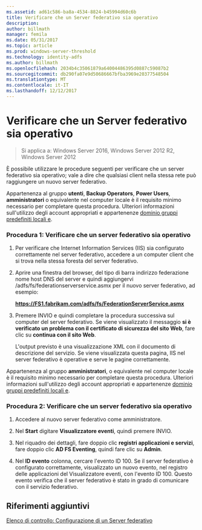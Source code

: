 ```yaml
---
ms.assetid: ad61c586-ba8a-4534-8824-b45994d60c6b
title: Verificare che un Server federativo sia operativo
description: 
author: billmath
manager: femila
ms.date: 05/31/2017
ms.topic: article
ms.prod: windows-server-threshold
ms.technology: identity-adfs
ms.author: billmath
ms.openlocfilehash: 2034b4c35061879a64004486395d0887c59087b2
ms.sourcegitcommit: db290fa07e9d50686667bfba3969e20377548504
ms.translationtype: MT
ms.contentlocale: it-IT
ms.lasthandoff: 12/12/2017
---
```

# <a name="verify-that-a-federation-server-is-operational"></a>Verificare che un Server federativo sia operativo

>Si applica a: Windows Server 2016, Windows Server 2012 R2, Windows Server 2012

È possibile utilizzare le procedure seguenti per verificare che un server federativo sia operativo; vale a dire che qualsiasi client nella stessa rete può raggiungere un nuovo server federativo.  
  
Appartenenza al gruppo **utenti**, **Backup Operators**, **Power Users**, **amministratori** o equivalente nel computer locale è il requisito minimo necessario per completare questa procedura.  Ulteriori informazioni sull'utilizzo degli account appropriati e appartenenze [dominio gruppi predefiniti locali e](https://go.microsoft.com/fwlink/?LinkId=83477).   
  
### <a name="procedure-1-to-verify-that-a-federation-server-is-operational"></a>Procedura 1: Verificare che un server federativo sia operativo  
  
1.  Per verificare che Internet Information Services \(IIS\) sia configurato correttamente nel server federativo, accedere a un computer client che si trova nella stessa foresta del server federativo.  
  
2.  Aprire una finestra del browser, del tipo di barra indirizzo federazione nome host DNS del server e quindi aggiungervi /adfs/fs/federationserverservice.asmx per il nuovo server federativo, ad esempio:  
  
    **https://FS1.fabrikam.com/adfs/fs/FederationServerService.asmx**  
  
3.  Premere INVIO e quindi completare la procedura successiva sul computer del server federativo. Se viene visualizzato il messaggio **si è verificato un problema con il certificato di sicurezza del sito Web**, fare clic su **continua con il sito Web**.  
  
    L'output previsto è una visualizzazione XML con il documento di descrizione del servizio. Se viene visualizzata questa pagina, IIS nel server federativo è operative e serve le pagine correttamente.  
  
Appartenenza al gruppo **amministratori**, o equivalente nel computer locale è il requisito minimo necessario per completare questa procedura.  Ulteriori informazioni sull'utilizzo degli account appropriati e appartenenze [dominio gruppi predefiniti locali e](https://go.microsoft.com/fwlink/?LinkId=83477).   
  
### <a name="procedure-2-to-verify-that-a-federation-server-is-operational"></a>Procedura 2: Verificare che un server federativo sia operativo  
  
1.  Accedere al nuovo server federativo come amministratore.  
  
2.  Nel **Start** digitare **Visualizzatore eventi**, quindi premere INVIO.  
  
3.  Nel riquadro dei dettagli, fare doppio clic **registri applicazioni e servizi**, fare doppio clic **AD FS Eventing**, quindi fare clic su **Admin**.  
  
4.  Nel **ID evento** colonna, cercare l'evento ID 100. Se il server federativo è configurato correttamente, visualizzato un nuovo evento, nel registro delle applicazioni del Visualizzatore eventi, con l'evento ID 100. Questo evento verifica che il server federativo è stato in grado di comunicare con il servizio federativo.  
  
## <a name="additional-references"></a>Riferimenti aggiuntivi  
[Elenco di controllo: Configurazione di un Server federativo](Checklist--Setting-Up-a-Federation-Server.md)  
  

